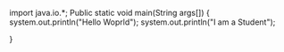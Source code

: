 import java.io.*;
Public static void main(String args[])
{
system.out.println("Hello Woprld");
system.out.println("I am a Student");

}
